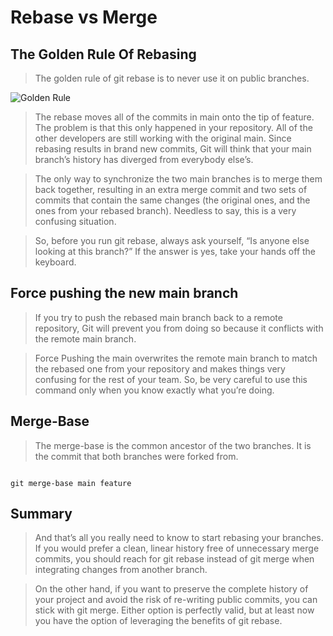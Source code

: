 # Rebase vs Merge

## The Golden Rule Of Rebasing

> The golden rule of git rebase is to never use it on public branches.

![Golden Rule](https://wac-cdn.atlassian.com/dam/jcr:2908e0e6-f74b-4425-b5d2-f5eca8cfcd99/05%20Rebasing%20the%20main%20branch.svg?cdnVersion=2554)


> The rebase moves all of the commits in main onto the tip of feature. The problem is that this only happened in your repository. All of the other developers are still working with the original main. Since rebasing results in brand new commits, Git will think that your main branch’s history has diverged from everybody else’s.


> The only way to synchronize the two main branches is to merge them back together, resulting in an extra merge commit and two sets of commits that contain the same changes (the original ones, and the ones from your rebased branch). Needless to say, this is a very confusing situation.

> So, before you run git rebase, always ask yourself, “Is anyone else looking at this branch?” If the answer is yes, take your hands off the keyboard.


## Force pushing the new main branch

> If you try to push the rebased main branch back to a remote repository, Git will prevent you from doing so because it conflicts with the remote main branch. 

> Force Pushing the main overwrites the remote main branch to match the rebased one from your repository and makes things very confusing for the rest of your team. So, be very careful to use this command only when you know exactly what you’re doing.

## Merge-Base

> The merge-base is the common ancestor of the two branches. It is the commit that both branches were forked from.

```shell

git merge-base main feature
```

## Summary

> And that’s all you really need to know to start rebasing your branches. If you would prefer a clean, linear history free of unnecessary merge commits, you should reach for git rebase instead of git merge when integrating changes from another branch.

> On the other hand, if you want to preserve the complete history of your project and avoid the risk of re-writing public commits, you can stick with git merge. Either option is perfectly valid, but at least now you have the option of leveraging the benefits of git rebase.